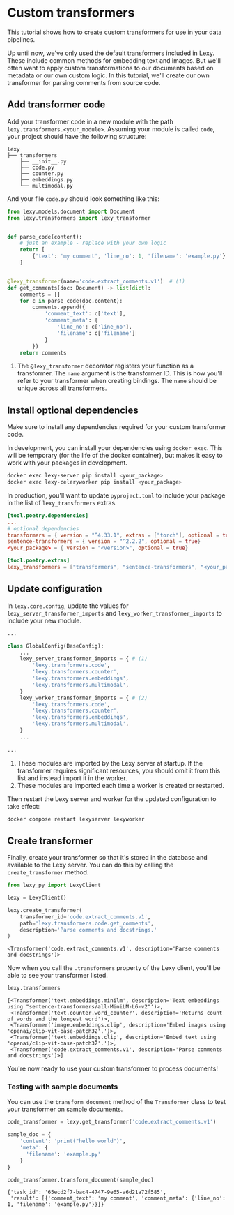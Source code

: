 # Custom transformers

This tutorial shows how to create custom transformers for use in your data pipelines.


Up until now, we've only used the default transformers included in Lexy. These include common methods for embedding text
and images. But we'll often want to apply custom transformations to our documents based on metadata or our own custom 
logic. In this tutorial, we'll create our own transformer for parsing comments from source code.


## Add transformer code

Add your transformer code in a new module with the path `lexy.transformers.<your_module>`. Assuming your module is 
called `code`, your project should have the following structure:

```hl_lines="4"
lexy
├── transformers
    ├── __init__.py
    ├── code.py
    ├── counter.py
    ├── embeddings.py
    └── multimodal.py
```

And your file `code.py` should look something like this:

```python title="lexy/transformers/code.py"
from lexy.models.document import Document
from lexy.transformers import lexy_transformer


def parse_code(content):
    # just an example - replace with your own logic
    return [
        {'text': 'my comment', 'line_no': 1, 'filename': 'example.py'}
    ]


@lexy_transformer(name='code.extract_comments.v1')  # (1)
def get_comments(doc: Document) -> list[dict]:
    comments = []
    for c in parse_code(doc.content):
        comments.append({
            'comment_text': c['text'],
            'comment_meta': {
                'line_no': c['line_no'],
                'filename': c['filename']
            }
        })
    return comments
```

1.  The `@lexy_transformer` decorator registers your function as a transformer. The `name` argument is the transformer 
    ID. This is how you'll refer to your transformer when creating bindings. The `name` should be unique across all 
    transformers.

## Install optional dependencies

Make sure to install any dependencies required for your custom transformer code.

In development, you can install your dependencies using `docker exec`. This will be temporary (for the life of the 
docker container), but makes it easy to work with your packages in development.

```bash
docker exec lexy-server pip install <your_package>
docker exec lexy-celeryworker pip install <your_package>
```

In production, you'll want to update `pyproject.toml` to include your package in the list of `lexy_transformers` 
extras.

```toml hl_lines="6 9" title="pyproject.toml"
[tool.poetry.dependencies]
...
# optional dependencies
transformers = { version = "^4.33.1", extras = ["torch"], optional = true}
sentence-transformers = { version = "^2.2.2", optional = true}
<your_package> = { version = "<version>", optional = true}

[tool.poetry.extras]
lexy_transformers = ["transformers", "sentence-transformers", "<your_package>"]
```

## Update configuration

In `lexy.core.config`, update the values for `lexy_server_transformer_imports` and `lexy_worker_transformer_imports` 
to include your new module.

```python hl_lines="6 12" title="lexy/core/config.py"
...

class GlobalConfig(BaseConfig):
    ...
    lexy_server_transformer_imports = { # (1)
		'lexy.transformers.code',
		'lexy.transformers.counter',
		'lexy.transformers.embeddings',
        'lexy.transformers.multimodal',
    }
    lexy_worker_transformer_imports = { # (2)
		'lexy.transformers.code',
		'lexy.transformers.counter',
		'lexy.transformers.embeddings',
        'lexy.transformers.multimodal',
    }
    ...
    
...
```

1.  These modules are imported by the Lexy server at startup. If the transformer requires significant resources, you 
    should omit it from this list and instead import it in the worker.
2.  These modules are imported each time a worker is created or restarted.

Then restart the Lexy server and worker for the updated configuration to take effect:

```bash
docker compose restart lexyserver lexyworker
```

## Create transformer

Finally, create your transformer so that it's stored in the database and available to the Lexy server. You can do this 
by calling the `create_transformer` method.

```python
from lexy_py import LexyClient

lexy = LexyClient()

lexy.create_transformer(
    transformer_id='code.extract_comments.v1', 
    path='lexy.transformers.code.get_comments',
    description='Parse comments and docstrings.'
)
```

```{ .text .no-copy .result #code-output }
<Transformer('code.extract_comments.v1', description='Parse comments and docstrings')>
```

Now when you call the `.transformers` property of the Lexy client, you'll be able to see your transformer listed. 

```python
lexy.transformers
```

```{ .text .no-copy .result #code-output }
[<Transformer('text.embeddings.minilm', description='Text embeddings using "sentence-transformers/all-MiniLM-L6-v2"')>,
 <Transformer('text.counter.word_counter', description='Returns count of words and the longest word')>,
 <Transformer('image.embeddings.clip', description='Embed images using 'openai/clip-vit-base-patch32'.')>,
 <Transformer('text.embeddings.clip', description='Embed text using 'openai/clip-vit-base-patch32'.')>,
 <Transformer('code.extract_comments.v1', description='Parse comments and docstrings')>]
```

You're now ready to use your custom transformer to process documents!

### Testing with sample documents

You can use the `transform_document` method of the `Transformer` class to test your transformer on sample documents.

```python
code_transformer = lexy.get_transformer('code.extract_comments.v1')

sample_doc = {
    'content': 'print("hello world")', 
    'meta': {
      'filename': 'example.py'
    }
}

code_transformer.transform_document(sample_doc)
```

```{ .text .no-copy .result #code-output }
{'task_id': '65ecd2f7-bac4-4747-9e65-a6d21a72f585', 
 'result': [{'comment_text': 'my comment', 'comment_meta': {'line_no': 1, 'filename': 'example.py'}}]}
```
